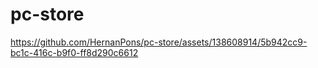 # pc-store

https://github.com/HernanPons/pc-store/assets/138608914/5b942cc9-bc1c-416c-b9f0-ff8d290c6612

